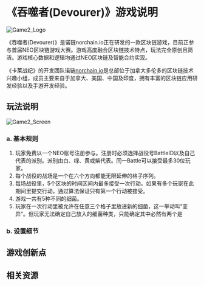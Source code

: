 # 《吞噬者(Devourer)》游戏说明

![Game2_Logo](Artwork/Game2_Logo.jpg)

《吞噬者(Devourer)》是诺链norchain.io正在研发的一款区块链游戏，目前正参与首届NEO区块链游戏大赛。游戏高度融合区块链技术特点，玩法完全原创且简洁。游戏核心数据和逻辑均通过NEO区块链及智能合约实现。

《卡莱战纪》的开发团队诺链[norchain.io](https://github.com/norchain/NEOGameComp/blob/master/norchain.io)是总部位于加拿大多伦多的区块链技术兴趣小组，成员主要来自于加拿大、美国、中国及印度，拥有丰富的区块链应用研发经验以及手游开发经验。



## 玩法说明

![Game2_Screen](Artwork/Game2_Screen.jpg)

### a. 基本规则

1. 玩家免费以一个NEO帐号注册参与。注册时必须选择战役号BattleID以及自己代表的派别。派别由白、绿、黄或紫代表。同一Battle可以接受最多30位玩家。
2. 每个战役的战场是一个在六个方向都能无限延伸的格子序列。
3. 每场战役里，5个区块的时间区间内最多接受一次行动。如果有多个玩家在此期间里提交行动，通过算法保证只有第一个行动被接受。
4. 游戏一共有5种不同的细菌。
5. 玩家在一次行动里被允许在任意三个格子里放进新的细菌，这一举动叫“变异”。但玩家无法确定自己放入的细菌种类，只能确定其中必然有两个是

### b. 设置细节



## 游戏创新点



## 相关资源

